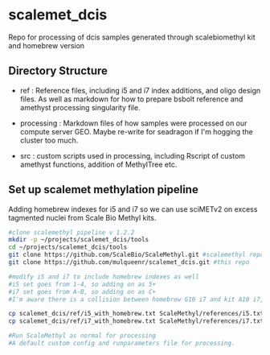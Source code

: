 # scalemet_dcis
 Repo for processing of dcis samples generated through scalebiomethyl kit and homebrew version

## Directory Structure
* ref : Reference files, including i5 and i7 index additions, and oligo design files. As well as markdown for how to prepare bsbolt reference and amethyst processing singularity file.

* processing : Markdown files of how samples were processed on our compute server GEO. Maybe re-write for seadragon if I'm hogging the cluster too much.

* src : custom scripts used in processing, including Rscript of custom amethyst functions, addition of MethylTree etc.

## Set up scalemet methylation pipeline
Adding homebrew indexes for i5 and i7 so we can use sciMETv2 on excess tagmented nuclei from Scale Bio Methyl kits.

```bash
#clone scalemethyl pipeline v 1.2.2
mkdir -p ~/projects/scalemet_dcis/tools
cd ~/projects/scalemet_dcis/tools
git clone https://github.com/ScaleBio/ScaleMethyl.git #scalemethyl repo
git clone https://github.com/mulqueenr/scalemet_dcis.git #this repo

#modify i5 and i7 to include homebrew indexes as well
#i5 set goes from 1-4, so adding on as 5+
#i7 set goes from A-B, so adding on as C+
#I'm aware there is a collision between homebrew G10 i7 and kit A10 i7, but my plan is to run them on separate flow cells anyway.

cp scalemet_dcis/ref/i5_with_homebrew.txt ScaleMethyl/references/i5.txt
cp scalemet_dcis/ref/i7_with_homebrew.txt ScaleMethyl/references/i7.txt

#Run ScaleMethyl as normal for processing
#A default custom config and runparameters file for processing.
```